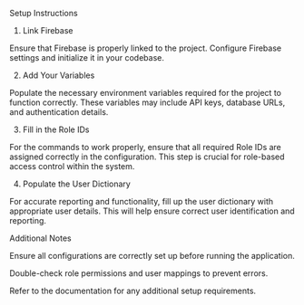 Setup Instructions

1. Link Firebase

Ensure that Firebase is properly linked to the project. Configure Firebase settings and initialize it in your codebase.

2. Add Your Variables

Populate the necessary environment variables required for the project to function correctly. These variables may include API keys, database URLs, and authentication details.

3. Fill in the Role IDs

For the commands to work properly, ensure that all required Role IDs are assigned correctly in the configuration. This step is crucial for role-based access control within the system.

4. Populate the User Dictionary

For accurate reporting and functionality, fill up the user dictionary with appropriate user details. This will help ensure correct user identification and reporting.

Additional Notes

Ensure all configurations are correctly set up before running the application.

Double-check role permissions and user mappings to prevent errors.

Refer to the documentation for any additional setup requirements.
